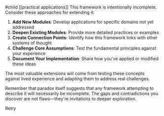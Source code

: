 #child [[practical applications]]
This framework is intentionally incomplete. Consider these approaches for extending it:

1. **Add New Modules**: Develop applications for specific domains not yet addressed
2. **Deepen Existing Modules**: Provide more detailed practices or examples
3. **Create Connection Points**: Identify how this framework links with other systems of thought
4. **Challenge Core Assumptions**: Test the fundamental principles against your experience
5. **Document Your Implementation**: Share how you've applied or modified these ideas

The most valuable extensions will come from testing these concepts against lived experience and adapting them to address real challenges.

Remember that paradox itself suggests that any framework attempting to describe it will necessarily be incomplete. The gaps and contradictions you discover are not flaws—they're invitations to deeper exploration.

Retry
